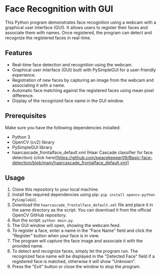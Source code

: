 # Face Recognition with GUI

This Python program demonstrates face recognition using a webcam with a graphical user interface (GUI). It allows users to register their faces and associate them with names. Once registered, the program can detect and recognize the registered faces in real-time.

## Features

- Real-time face detection and recognition using the webcam.
- Graphical user interface (GUI) built with PySimpleGUI for a user-friendly experience.
- Registration of new faces by capturing an image from the webcam and associating it with a name.
- Automatic face matching against the registered faces using mean pixel difference.
- Display of the recognized face name in the GUI window.

## Prerequisites

Make sure you have the following dependencies installed:

- Python 3
- OpenCV (cv2) library
- PySimpleGUI library
- haarcascade_frontalface_default.xml (Haar Cascade classifier for face detection) (click here)[https://github.com/peacekeeper09/Basic-face-detection/blob/main/haarcascade_frontalface_default.xml]

## Usage

1. Clone this repository to your local machine.
2. Install the required dependencies using pip: `pip install opencv-python PySimpleGUI`.
3. Download the `haarcascade_frontalface_default.xml` file and place it in the same directory as the script. You can download it from the official OpenCV GitHub repository.
4. Run the script: `python main.py`.
5. The GUI window will open, showing the webcam feed.
6. To register a face, enter a name in the "Face Name" field and click the "Register" button when your face is in view.
7. The program will capture the face image and associate it with the provided name.
8. To detect and recognize faces, simply let the program run. The recognized face name will be displayed in the "Detected Face" field if a registered face is matched, otherwise it will show "Unknown".
9. Press the "Exit" button or close the window to stop the program.

